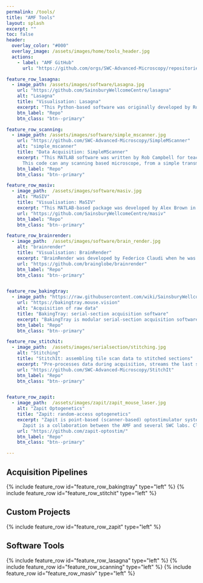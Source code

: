 ```yaml
---
permalink: /tools/
title: "AMF Tools"
layout: splash
excerpt: ""
toc: false
header:
  overlay_color: "#000"
  overlay_image: /assets/images/home/tools_header.jpg
  actions:
    - label: "AMF GitHub"
      url: "https://github.com/orgs/SWC-Advanced-Microscopy/repositories"

feature_row_lasagna:
  - image_path: /assets/images/software/Lasagna.jpg
    url: "https://github.com/SainsburyWellcomeCentre/lasagna"
    alt: "Lasagna"
    title: "Visualisation: Lasagna"
    excerpt: "This Python-based software was originally developed by Rob Campbell for a project with Tom Mrsic-Flogel's lab, but is now being used by the IBL consortium to trace electrode tracks. It provides linked orthogonal 2-D views for fast visualisation of downsampled image stacks. Allows overlays of multiple brains, multiple channels, traced neurites, or soma locations. Includes viewer for Allen Atlas and is extendable via plugins. Lasagna pre-dates napari, which we would recommend for new projects"
    btn_label: "Repo"
    btn_class: "btn--primary"

feature_row_scanning:
  - image_path: /assets/images/software/simple_mscanner.jpg
    url: "https://github.com/SWC-Advanced-Microscopy/SimpleMScanner"
    alt: "simple_mscanner"
    title: "Data Acquisition: SimpleMScanner"
    excerpt: "This MATLAB software was written by Rob Campbell for teaching purposes. It runs galvo-based scanning microscopy using NI Hardware. The project includes three increasingly complicated versions of the same program. An equivalent Python project [can be found here](https://github.com/SWC-Advanced-Microscopy/SimplePyScanner).
      This code can any scanning based microscope, from a simple transmission-based system to a 2-photon."
    btn_label: "Repo"
    btn_class: "btn--primary"

feature_row_masiv:
  - image_path:  /assets/images/software/masiv.jpg
    alt: "MaSIV"
    title: "Visualisation: MaSIV"
    excerpt: "This MATLAB-based package was developed by Alex Brown in Troy Margrie's lab. MaSIV is a simple multi-resolution image viewer: it loads a small downsampled image stack into RAM but presents the user with full-res data as they zoom in. MaSIV is stable but can only display a single channel at once. It is extendable via plugins, some of which were written by AMF members."
    url: "https://github.com/SainsburyWellcomeCentre/masiv"
    btn_label: "Repo"
    btn_class: "btn--primary"

feature_row_brainrender:
  - image_path:  /assets/images/software/brain_render.jpg
    alt: "brainrender"
    title: "Visualisation: BrainRender"
    excerpt: "BrainRender was developed by Federico Claudi when he was in Tiago Branco's lab. Development has now been taken over by the SWC's neuroinformatics facility, with which the AMF is tightly linked. This Python-based package handles visualization of three dimensional neuroanatomical from publicly available datasets (e.g. Allen Brain atlas) and from user generated experimental data. The goal of brainrender is to facilitate the exploration and communication of neuroanatomical data by providing a user-friendly platform to create 3D renderings."
    url: "https://github.com/brainglobe/brainrender"
    btn_label: "Repo"
    btn_class: "btn--primary"


feature_row_bakingtray:
  - image_path: "https://raw.githubusercontent.com/wiki/SainsburyWellcomeCentre/StitchIt/images/rgb_brain_example.jpg"
    url: "https://bakingtray.mouse.vision"
    alt: "Acquisition of raw data"
    title: "BakingTray: serial-section acquisition software"
    excerpt: "BakingTray is modular serial-section acquisition software for MATLAB. It can easily be modified to utilize any desired acquisition hardware (scanners, stages, etc). Images are currently acquired with ScanImage, but BakingTray can easily be extended to work with any acquisition system (e.g. a spinning-disk confocal or your own scanning software). BakingTray is more of a research platform for catalyzing developments in serial section imaging than a complete turn-key system."
    btn_label: "Repo"
    btn_class: "btn--primary"

feature_row_stitchit:
  - image_path:  /assets/images/serialsection/stitching.jpg
    alt: "Stitching"
    title: "StitchIt: assembling tile scan data to stitched sections"
    excerpt: "Pre-processes data during acquisition, streams the last stitched section to a web page, initiates stitching automatically when acquisition completes. Includes tools for downsampling and generally batch-processing image stacks. Operations highly parallelized for speed."
    url: "https://github.com/SWC-Advanced-Microscopy/StitchIt"
    btn_label: "Repo"
    btn_class: "btn--primary"


feature_row_zapit:
  - image_path:  /assets/images/zapit/zapit_mouse_laser.jpg
    alt: "Zapit Optogenetics"
    title: "Zapit: random-access optogenetics"
    excerpt: "Zapit is point-based (scanner-based) optostimulator system for head-fixed mouse behavioral tasks. The software will run on a variety of hardware designs and experimental paradigms. A user-friendly MATLAB GUI handles creation of stimulus sets, scanner calibration, and alignment of stereotaxic coordinates to the sample. The experiment itself is run via a MATLAB API: using a small number of simple commands the user can initiate and stop optostimulation, and handle trial logging to disk. There is a Python wrapper for the MATLAB API and support for presenting stimuli in other programming languages. 
      Zapit is a collaboration between the AMF and several SWC labs. Click [HERE](https://doi.org/10.1101/2024.02.12.579892) to read our pre-print."
    url: "https://github.com/zapit-optostim/"
    btn_label: "Repo"
    btn_class: "btn--primary"

---
```


## Acquisition Pipelines
{% include feature_row id="feature_row_bakingtray" type="left" %}
{% include feature_row id="feature_row_stitchit"   type="left" %}

## Custom Projects
{% include feature_row id="feature_row_zapit" type="left" %} 


## Software Tools
{% include feature_row id="feature_row_lasagna" type="left" %} 
{% include feature_row id="feature_row_scanning" type="left" %} 
{% include feature_row id="feature_row_masiv"   type="left" %}

